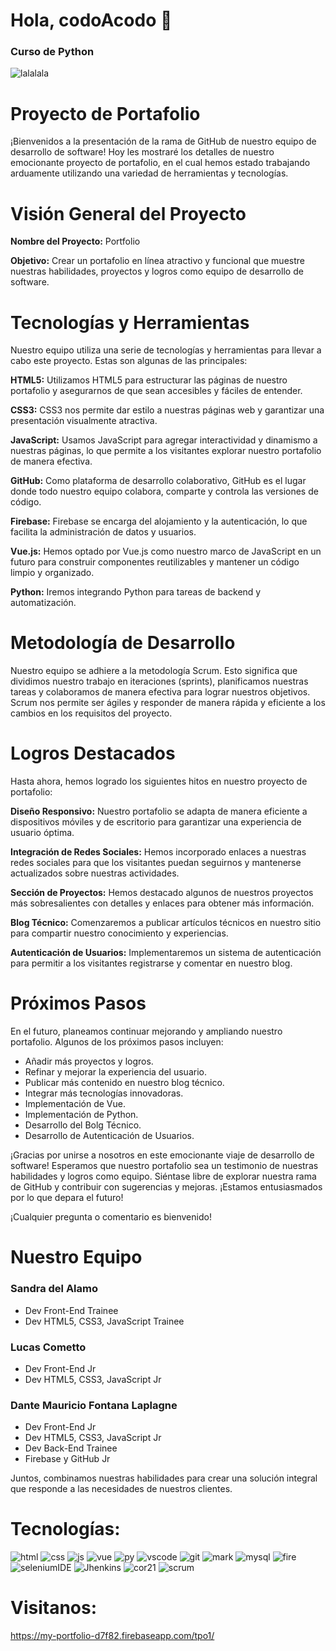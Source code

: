 # Hola, codoAcodo 👋
### Curso de Python


![lalalala](https://github.com/maurifl/codoAcodo/assets/6419342/968cfc66-31a6-4a26-b09c-1c927c2cffa5)


# Proyecto de Portafolio
¡Bienvenidos a la presentación de la rama de GitHub de nuestro equipo de desarrollo de software! Hoy les mostraré los detalles de nuestro emocionante proyecto de portafolio, en el cual hemos estado trabajando arduamente utilizando una variedad de herramientas y tecnologías.

# Visión General del Proyecto
__Nombre del Proyecto:__ Portfolio

__Objetivo:__ Crear un portafolio en línea atractivo y funcional que muestre nuestras habilidades, proyectos y logros como equipo de desarrollo de software.

# Tecnologías y Herramientas
Nuestro equipo utiliza una serie de tecnologías y herramientas para llevar a cabo este proyecto. Estas son algunas de las principales:

__HTML5:__ Utilizamos HTML5 para estructurar las páginas de nuestro portafolio y asegurarnos de que sean accesibles y fáciles de entender.

__CSS3:__ CSS3 nos permite dar estilo a nuestras páginas web y garantizar una presentación visualmente atractiva.

__JavaScript:__ Usamos JavaScript para agregar interactividad y dinamismo a nuestras páginas, lo que permite a los visitantes explorar nuestro portafolio de manera efectiva.

__GitHub:__ Como plataforma de desarrollo colaborativo, GitHub es el lugar donde todo nuestro equipo colabora, comparte y controla las versiones de código.

__Firebase:__ Firebase se encarga del alojamiento y la autenticación, lo que facilita la administración de datos y usuarios.

__Vue.js:__ Hemos optado por Vue.js como nuestro marco de JavaScript en un futuro para construir componentes reutilizables y mantener un código limpio y organizado.

__Python:__ Iremos integrando Python para tareas de backend y automatización.

# Metodología de Desarrollo
Nuestro equipo se adhiere a la metodología Scrum. Esto significa que dividimos nuestro trabajo en iteraciones (sprints), planificamos nuestras tareas y colaboramos de manera efectiva para lograr nuestros objetivos. Scrum nos permite ser ágiles y responder de manera rápida y eficiente a los cambios en los requisitos del proyecto.

# Logros Destacados
Hasta ahora, hemos logrado los siguientes hitos en nuestro proyecto de portafolio:

__Diseño Responsivo:__ Nuestro portafolio se adapta de manera eficiente a dispositivos móviles y de escritorio para garantizar una experiencia de usuario óptima.

__Integración de Redes Sociales:__ Hemos incorporado enlaces a nuestras redes sociales para que los visitantes puedan seguirnos y mantenerse actualizados sobre nuestras actividades.

__Sección de Proyectos:__ Hemos destacado algunos de nuestros proyectos más sobresalientes con detalles y enlaces para obtener más información.

__Blog Técnico:__ Comenzaremos a publicar artículos técnicos en nuestro sitio para compartir nuestro conocimiento y experiencias.

__Autenticación de Usuarios:__ Implementaremos un sistema de autenticación para permitir a los visitantes registrarse y comentar en nuestro blog.

# Próximos Pasos
En el futuro, planeamos continuar mejorando y ampliando nuestro portafolio. Algunos de los próximos pasos incluyen:

- Añadir más proyectos y logros.
- Refinar y mejorar la experiencia del usuario.
- Publicar más contenido en nuestro blog técnico.
- Integrar más tecnologías innovadoras.
- Implementación de Vue.
- Implementación de Python.
- Desarrollo del Bolg Técnico.
- Desarrollo de Autenticación de Usuarios.
  
¡Gracias por unirse a nosotros en este emocionante viaje de desarrollo de software! Esperamos que nuestro portafolio sea un testimonio de nuestras habilidades y logros como equipo. Siéntase libre de explorar nuestra rama de GitHub y contribuir con sugerencias y mejoras. ¡Estamos entusiasmados por lo que depara el futuro!

¡Cualquier pregunta o comentario es bienvenido!

# Nuestro Equipo
### __Sandra del Alamo__
   - Dev Front-End Trainee
   - Dev HTML5, CSS3, JavaScript Trainee

### __Lucas Cometto__
   - Dev Front-End Jr
   - Dev HTML5, CSS3, JavaScript Jr
     
### __Dante Mauricio Fontana Laplagne__
   - Dev Front-End Jr
   - Dev HTML5, CSS3, JavaScript Jr
   - Dev Back-End Trainee
   - Firebase y GitHub Jr

Juntos, combinamos nuestras habilidades para crear una solución integral que responde a las necesidades de nuestros clientes.



# Tecnologías:
![html](https://github.com/maurifl/maurifl/assets/6419342/9cf2a397-e594-444e-9026-60d8368b8027)
![css](https://github.com/maurifl/maurifl/assets/6419342/c40895d1-ca4f-4356-b810-e78065476628)
![js](https://github.com/maurifl/maurifl/assets/6419342/18b958d3-68e0-44fd-b2ed-b099294c5ec2)
![vue](https://github.com/maurifl/maurifl/assets/6419342/614c386a-402d-4620-8b98-9b55ce5564f5)
![py](https://github.com/maurifl/maurifl/assets/6419342/d5e438c8-5486-45ab-9dd0-7c690b4b0cec)
![vscode](https://github.com/maurifl/maurifl/assets/6419342/b9e1917d-c05c-4458-9c84-cad49a653563)
![git](https://github.com/maurifl/maurifl/assets/6419342/aa7c0e77-884a-4736-8b67-da9bbe5adf9b)
![mark](https://github.com/maurifl/maurifl/assets/6419342/b4565e9f-9e58-4cb8-90e4-3899999bf040)
![mysql](https://github.com/maurifl/maurifl/assets/6419342/c0f5cb31-a318-4e78-9eca-e5ca8cc7cd6b)
![fire](https://github.com/maurifl/maurifl/assets/6419342/eb6ddb6f-574d-413e-aecb-f7e9a806f0a7)
![seleniumIDE](https://github.com/maurifl/maurifl/assets/6419342/aec06bb5-ac30-4c86-8507-5e29f64c3a2f)
![Jhenkins](https://github.com/maurifl/maurifl/assets/6419342/834868d5-b2bf-402d-b41c-d9fe8dc57b3b)
![cor21](https://github.com/maurifl/maurifl/assets/6419342/b61fe813-1d3d-4820-8985-1655aa472747)
![scrum](https://github.com/maurifl/maurifl/assets/6419342/956762f0-6b0c-40ff-83d7-01ba887c534d)

# Visitanos:
https://my-portfolio-d7f82.firebaseapp.com/tpo1/
